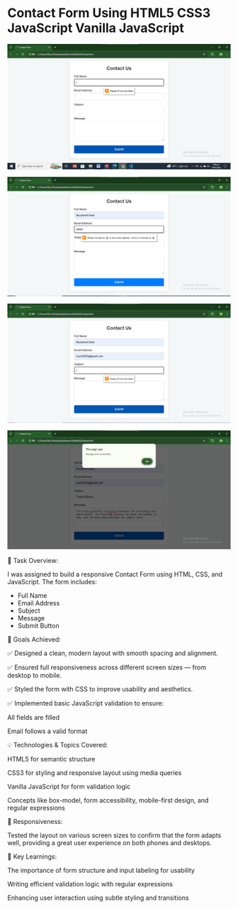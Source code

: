 # Contact Form Using HTML5 CSS3 JavaScript Vanilla JavaScript

![Contact Form](https://github.com/Muzammil-khan-uni/Contact-Form-Using-HTML5-CSS3-JavaScript-Vanilla-JavaScript/blob/main/Output%20SS/Output%20Screen-1.png)

![Contact Form](https://github.com/Muzammil-khan-uni/Contact-Form-Using-HTML5-CSS3-JavaScript-Vanilla-JavaScript/blob/main/Output%20SS/Output%20Screen-2.png)

![Contact Form](https://github.com/Muzammil-khan-uni/Contact-Form-Using-HTML5-CSS3-JavaScript-Vanilla-JavaScript/blob/main/Output%20SS/Output%20Screen-3.png)

![Contact Form](https://github.com/Muzammil-khan-uni/Contact-Form-Using-HTML5-CSS3-JavaScript-Vanilla-JavaScript/blob/main/Output%20SS/Output%20Screen-4.png)

💼 Task Overview:

I was assigned to build a responsive Contact Form using HTML, CSS, and JavaScript. The form includes:
<ul>
<li>Full Name</li>

<li>Email Address</li>

<li>Subject</li>

<li>Message</li>

<li>Submit Button</li>
</ul>

🎯 Goals Achieved:

✅ Designed a clean, modern layout with smooth spacing and alignment.

✅ Ensured full responsiveness across different screen sizes — from desktop to mobile.

✅ Styled the form with CSS to improve usability and aesthetics.

✅ Implemented basic JavaScript validation to ensure:

All fields are filled

Email follows a valid format

💡 Technologies & Topics Covered:

HTML5 for semantic structure

CSS3 for styling and responsive layout using media queries

Vanilla JavaScript for form validation logic

Concepts like box-model, form accessibility, mobile-first design, and regular expressions

📱 Responsiveness:

Tested the layout on various screen sizes to confirm that the form adapts well, providing a great user experience on both phones and desktops.

🧠 Key Learnings:

The importance of form structure and input labeling for usability

Writing efficient validation logic with regular expressions

Enhancing user interaction using subtle styling and transitions

